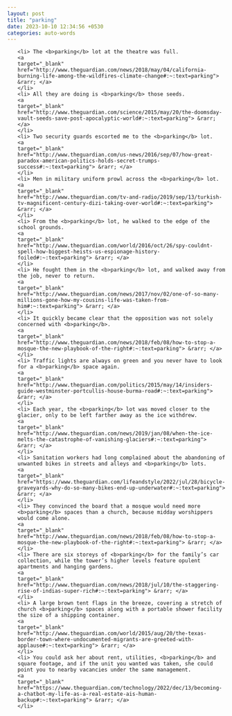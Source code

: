 ```yaml
---
layout: post
title: "parking"
date: 2023-10-10 12:34:56 +0530
categories: auto-words
---
```

<ol>

    <li> The <b>parking</b> lot at the theatre was full.
    <a 
    target="_blank" 
    href="http://www.theguardian.com/news/2018/may/04/california-burning-life-among-the-wildfires-climate-change#:~:text=parking"> &rarr; </a>
    </li>
    <li> All they are doing is <b>parking</b> those seeds.
    <a 
    target="_blank" 
    href="http://www.theguardian.com/science/2015/may/20/the-doomsday-vault-seeds-save-post-apocalyptic-world#:~:text=parking"> &rarr; </a>
    </li>
    <li> Two security guards escorted me to the <b>parking</b> lot.
    <a 
    target="_blank" 
    href="http://www.theguardian.com/us-news/2016/sep/07/how-great-paradox-american-politics-holds-secret-trumps-success#:~:text=parking"> &rarr; </a>
    </li>
    <li> Men in military uniform prowl across the <b>parking</b> lot.
    <a 
    target="_blank" 
    href="http://www.theguardian.com/tv-and-radio/2019/sep/13/turkish-tv-magnificent-century-dizi-taking-over-world#:~:text=parking"> &rarr; </a>
    </li>
    <li> From the <b>parking</b> lot, he walked to the edge of the school grounds.
    <a 
    target="_blank" 
    href="http://www.theguardian.com/world/2016/oct/26/spy-couldnt-spell-how-biggest-heists-us-espionage-history-foiled#:~:text=parking"> &rarr; </a>
    </li>
    <li> He fought them in the <b>parking</b> lot, and walked away from the job, never to return.
    <a 
    target="_blank" 
    href="http://www.theguardian.com/news/2017/nov/02/one-of-so-many-millions-gone-how-my-cousins-life-was-taken-from-him#:~:text=parking"> &rarr; </a>
    </li>
    <li> It quickly became clear that the opposition was not solely concerned with <b>parking</b>.
    <a 
    target="_blank" 
    href="http://www.theguardian.com/news/2018/feb/08/how-to-stop-a-mosque-the-new-playbook-of-the-right#:~:text=parking"> &rarr; </a>
    </li>
    <li> Traffic lights are always on green and you never have to look for a <b>parking</b> space again.
    <a 
    target="_blank" 
    href="http://www.theguardian.com/politics/2015/may/14/insiders-guide-westminster-portcullis-house-burma-road#:~:text=parking"> &rarr; </a>
    </li>
    <li> Each year, the <b>parking</b> lot was moved closer to the glacier, only to be left farther away as the ice withdrew.
    <a 
    target="_blank" 
    href="http://www.theguardian.com/news/2019/jan/08/when-the-ice-melts-the-catastrophe-of-vanishing-glaciers#:~:text=parking"> &rarr; </a>
    </li>
    <li> Sanitation workers had long complained about the abandoning of unwanted bikes in streets and alleys and <b>parking</b> lots.
    <a 
    target="_blank" 
    href="https://www.theguardian.com/lifeandstyle/2022/jul/28/bicycle-graveyards-why-do-so-many-bikes-end-up-underwater#:~:text=parking"> &rarr; </a>
    </li>
    <li> They convinced the board that a mosque would need more <b>parking</b> spaces than a church, because midday worshippers would come alone.
    <a 
    target="_blank" 
    href="http://www.theguardian.com/news/2018/feb/08/how-to-stop-a-mosque-the-new-playbook-of-the-right#:~:text=parking"> &rarr; </a>
    </li>
    <li> There are six storeys of <b>parking</b> for the family’s car collection, while the tower’s higher levels feature opulent apartments and hanging gardens.
    <a 
    target="_blank" 
    href="http://www.theguardian.com/news/2018/jul/10/the-staggering-rise-of-indias-super-rich#:~:text=parking"> &rarr; </a>
    </li>
    <li> A large brown tent flaps in the breeze, covering a stretch of church <b>parking</b> spaces along with a portable shower facility the size of a shipping container.
    <a 
    target="_blank" 
    href="http://www.theguardian.com/world/2015/aug/20/the-texas-border-town-where-undocumented-migrants-are-greeted-with-applause#:~:text=parking"> &rarr; </a>
    </li>
    <li> You could ask her about rent, utilities, <b>parking</b> and square footage, and if the unit you wanted was taken, she could point you to nearby vacancies under the same management.
    <a 
    target="_blank" 
    href="https://www.theguardian.com/technology/2022/dec/13/becoming-a-chatbot-my-life-as-a-real-estate-ais-human-backup#:~:text=parking"> &rarr; </a>
    </li>